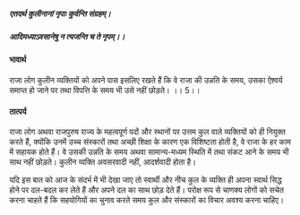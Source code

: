 ##### एतदर्थ कुलीनानां नृपाः कुर्वन्ति संग्रहम्।
##### आदिमध्याऽवसानेषु न त्यजन्ति च ते नृपम्।। 

#### भावार्थ

राजा लोग कुलीन व्यक्तियों को अपने पास इसलिए रखते हैं कि वे राजा की उन्नति के समय, उसका ऐश्वर्य समाप्त हो जाने पर तथा विपत्ति के समय भी उसे नहीं छोड़ते। ।। 5।।

#### तात्पर्य

राजा लोग अथवा राजपुरुष राज्य के महत्वपूर्ण पदों और स्थानों पर उत्तम कुल वाले व्यक्तियों को ही नियुक्त करते हैं, क्योंकि उनमें उच्च संस्कारों तथा अच्छी शिक्षा के कारण एक विशिष्टता होती है, वे राजा के हर काम में सहायक होते हैं। वे उसकी उन्नति के समय अथवा सामान्य-मध्यम स्थिति में तथा संकट आने के समय भी साथ नहीं छोड़ते। कुलीन व्यक्ति अवसरवादी नहीं, आदर्शवादी होता है।

यदि इस बात को आज के संदर्भ में भी देखा जाए तो स्वार्थी और नीच कुल के व्यक्ति ही अपना स्वार्थ सिद्ध होने पर दल-बदल कर लेते हैं और अपने दल का साथ छोड़ देते हैं। परोक्ष रूप से चाणक्य लोगों को सचेत करना चाहते हैं कि सहयोगियों का चुनाव करते समय कुल और संस्कारों का विचार अवश्य करना चाहिए।
